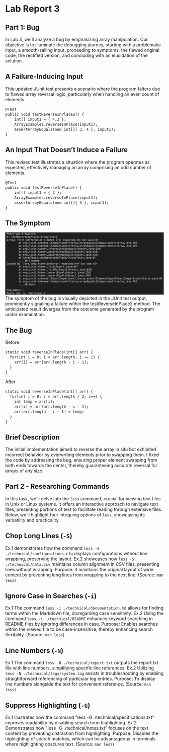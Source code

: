 # Lab Report 3
## Part 1: Bug
In Lab 3, we'll analyze a bug by emphasizing array manipulation. Our objective is to illuminate the debugging journey, starting with a problematic input, a smooth-sailing input, proceeding to symptoms, the flawed original code, the rectified version, and concluding with an elucidation of the solution.
## A Failure-Inducing Input
This updated JUnit test presents a scenario where the program falters due to flawed array reversal logic, particularly when handling an even count of elements.
```
@Test
public void testReverseInPlace2() {
    int[] input1 = { 4,3 };
    ArrayExamples.reverseInPlace(input1);
    assertArrayEquals(new int[]{ 3, 4 }, input1);
}
```
## An Input That Doesn’t Induce a Failure
This revised test illustrates a situation where the program operates as expected, effectively managing an array comprising an odd number of elements.
```
@Test 
public void testReverseInPlace() {
    int[] input1 = { 3 };
    ArrayExamples.reverseInPlace(input1);
    assertArrayEquals(new int[]{ 3 }, input1);
}
```
## The Symptom
![Pic](https://github.com/jjvsqz/cse15l-lab-reports/blob/main/Screenshot%202024-05-08%20204551.png)
The symptom of the bug is visually depicted in the JUnit test output, prominently signaling a failure within the testReverseInPlace2 method. The anticipated result diverges from the outcome generated by the program under examination.

## The Bug
Before
```
static void reverseInPlace(int[] arr) {
  for(int i = 0; i < arr.length; i += 1) {
    arr[i] = arr[arr.length - i - 1];
  }
}
```
After
```
static void reverseInPlace(int[] arr) {
  for(int i = 0; i < arr.length / 2; i++) {
    int temp = arr[i];
    arr[i] = arr[arr.length - i - 1];
    arr[arr.length - i - 1] = temp;
  }
}
```
## Brief Description
The initial implementation aimed to reverse the array in situ but exhibited incorrect behavior by overwriting elements prior to swapping them. I fixed the code by addressing the bug, ensuring proper element swapping from both ends towards the center, thereby guaranteeing accurate reversal for arrays of any size.

## Part 2 - Researching Commands
In this task, we'll delve into the ```less``` command, crucial for viewing text files in Unix or Linux systems. It offers an interactive approach to navigate text files, presenting portions of text to facilitate reading through extensive files. Below, we'll highlight four intriguing options of ```less```, showcasing its versatility and practicality.

## Chop Long Lines (```-S```)
Ex.1 demonstrates how the command ```less -S ./technical/configurations.cfg``` displays configurations without line wrapping, preserving the layout.
Ex.2 showcases how ```less -S ./technical/data.csv``` maintains column alignment in CSV files, presenting lines without wrapping.
Purpose: It maintains the original layout of wide content by preventing long lines from wrapping to the next line.
(Source: ```man less```)

## Ignore Case in Searches (```-i```)
Ex.1 The command ```less -i ./technical/documentation.md``` allows for finding terms within the Markdown file, disregarding case sensitivity.
Ex.2 Using the command ```less -i ./technical/README``` enhances keyword searching in README files by ignoring differences in case.
Purpose: Enables searches within the viewed file to be case-insensitive, thereby enhancing search flexibility.
(Source: ```man less```)

## Line Numbers (```-N```)
Ex.1 The command ```less -N ./technical/report.txt``` outputs the report.txt file with line numbers, simplifying specific line references.
Ex.2 Utilizing ```less -N ./technical/logs/system.log``` assists in troubleshooting by enabling straightforward referencing of particular log entries.
Purpose: To display line numbers alongside the text for convenient reference.
(Source: ```man less```)

## Suppress Highlighting (```-G```)
Ex.1 Illustrates how the command "less -G ./technical/specifications.txt" improves readability by disabling search term highlighting.
Ex.2 Demonstrates how "less -G ./technical/notes.txt" focuses on the text content by preventing distraction from highlighting.
Purpose: Disables the highlighting of search matches, which can be advantageous in terminals where highlighting obscures text.
(Source: ```man less```)
